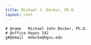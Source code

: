 ```yaml
---
title: Michael J. Decker, Ph.D.
layout: root
---
```


<div markdown="1" class="header">

<div markdown="1" class="contact">

	# @name   Michael John Decker, Ph.D.
	# @office Hayes 242
	g#@email  mdecke@bgsu.edu

</div>

</div>
